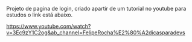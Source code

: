 Projeto de pagina de login, criado apartir de um tutorial no youtube para estudos o link está abaixo.

https://www.youtube.com/watch?v=3Ec9zY1C2og&ab_channel=FelipeRocha%E2%80%A2dicasparadevs